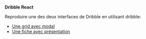**Dribble React**

Reproduire une des deux interfaces de Dribble en utilisant dribble: 

+ [Une grid avec modal](https://dribbble.com/)
+ [Une fiche avec présentation](https://dribbble.com/shots/3018657-Brand-Elements-in-Action)


